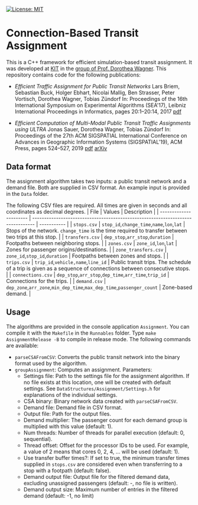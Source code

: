 [![License: MIT](https://img.shields.io/badge/License-MIT-yellow.svg)](https://opensource.org/licenses/MIT)

# Connection-Based Transit Assignment

This is a C++ framework for efficient simulation-based transit assignment. It was developed at [KIT](https://www.kit.edu) in the [group of Prof. Dorothea Wagner](https://i11www.iti.kit.edu/). This repository contains code for the following publications:

* *Efficient Traffic Assignment for Public Transit Networks*
  Lars Briem, Sebastian Buck, Holger Ebhart, Nicolai Mallig, Ben Strasser, Peter Vortisch, Dorothea Wagner, Tobias Zündorf
  In: Proceedings of the 16th International Symposium on Experimental Algorithms (SEA'17), Leibniz International Proceedings in Informatics, pages 20:1–20:14, 2017
  [pdf](https://drops.dagstuhl.de/opus/volltexte/2017/7610/pdf/LIPIcs-SEA-2017-20.pdf)

* *Efficient Computation of Multi-Modal Public Transit Traffic Assignments using ULTRA*
  Jonas Sauer, Dorothea Wagner, Tobias Zündorf
  In: Proceedings of the 27th ACM SIGSPATIAL International Conference on Advances in Geographic Information Systems (SIGSPATIAL'19), ACM Press, pages 524–527, 2019
  [pdf](https://i11www.iti.kit.edu/_media/members/tobias_zuendorf/sigspatial.pdf) [arXiv](https://arxiv.org/abs/1909.08519)

## Data format
The assignment algorithm takes two inputs: a public transit network and a demand file. Both are supplied in CSV format. An example input is provided in the ``Data`` folder.

The following CSV files are required. All times are given in seconds and all coordinates as decimal degrees.
| File                   | Values                                                                          | Description |
| ---------------------- | ------------------------------------------------------------------------------- | ----------- |
| ``stops.csv``          | ``stop_id``,``change_time``,``name``,``lon``,``lat``                            | Stops of the network. ``change_time`` is the time required to transfer between two trips at this stop. |
| ``transfers.csv``      | ``dep_stop``,``arr_stop``,``duration``                                          | Footpaths between neighboring stops. |
| ``zones.csv``          | ``zone_id``,``lon``,``lat``                                                     | Zones for passenger origins/destinations. |
| ``zone_transfers.csv`` | ``zone_id``,``stop_id``,``duration``                                            | Footpaths between zones and stops. |
| ``trips.csv``          | ``trip_id``,``vehicle,name``,``line_id``                                        | Public transit trips. The schedule of a trip is given as a sequence of connections between consecutive stops. |
| ``connections.csv``    | ``dep_stop``,``arr_stop``,``dep_time``,``arr_time``,``trip_id``                 | Connections for the trips. |
| ``demand.csv``         | ``dep_zone``,``arr_zone``,``min_dep_time``,``max_dep_time``,``passenger_count`` | Zone-based demand. |

## Usage
The algorithms are provided in the console application ``Assignment``. You can compile it with the ``Makefile`` in the ``Runnables`` folder. Type ``make AssignmentRelease -B`` to compile in release mode. The following commands are available:

* ``parseCSAFromCSV``: Converts the public transit network into the binary format used by the algorithm.
* ``groupAssignment``: Computes an assignment. Parameters:
    - Settings file: Path to the settings file for the assignment algorithm. If no file exists at this location, one will be created with default settings. See ``DataStructures/Assignment/Settings.h`` for explanations of the individual settings.
    - CSA binary: Binary network data created with ``parseCSAFromCSV``.
    - Demand file: Demand file in CSV format.
    - Output file: Path for the output files.
    - Demand multiplier: The passenger count for each demand group is multiplied with this value (default: 1).
    - Num threads: Number of threads for parallel execution (default: 0, sequential).
    - Thread offset: Offset for the processor IDs to be used. For example, a value of 2 means that cores 0, 2, 4, ... will be used (default: 1).
    - Use transfer buffer times?: If set to true, the minimum transfer times supplied in ``stops.csv`` are considered even when transferring to a stop with a footpath (default: false).
    - Demand output file: Output file for the filtered demand data, excluding unassigned passengers (default: -, no file is written).
    - Demand output size: Maximum number of entries in the filtered demand (default: -1, no limit)

